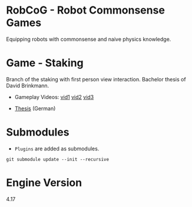 # RobCoG - **Rob**ot **Co**mmonsense **G**ames 

Equipping robots with commonsense and naive physics knowledge.

# Game - Staking

Branch of the staking with first person view interaction. Bachelor thesis of David Brinkmann.

* Gameplay Videos: 
 [vid1](https://www.youtube.com/watch?v=Q6q6OtkTmKI)
 [vid2](https://www.youtube.com/watch?v=98Wo0sqXhgY)
 [vid3](https://www.youtube.com/watch?v=_A5PrazoB4k)
 
 
* [Thesis](http://ai.uni-bremen.de/_media/paper/david_brinkmann_bsc.pdf) (German)

# Submodules

 * ```Plugins``` are added as submodules.

```git submodule update --init --recursive```

# Engine Version

4.17